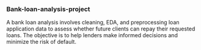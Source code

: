 ### Bank-loan-analysis-project
A bank loan analysis involves cleaning, EDA, and preprocessing loan application data to assess whether future clients can repay their requested loans. The objective is to help lenders make informed decisions and minimize the risk of default.
